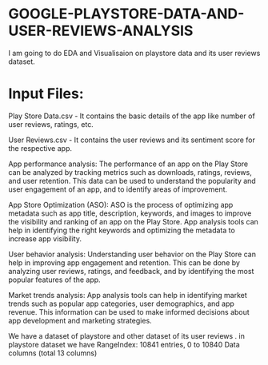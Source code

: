 # GOOGLE-PLAYSTORE-DATA-AND-USER-REVIEWS-ANALYSIS
I am going to do EDA and Visualisaion on playstore data and its user reviews dataset.

# Input Files:
Play Store Data.csv - It contains the basic details of the app like number of user reviews, ratings, etc.

User Reviews.csv - It contains the user reviews and its sentiment score for the respective app.

App performance analysis: The performance of an app on the Play Store can be analyzed by tracking metrics such as downloads, ratings, reviews, and user retention. This data can be used to understand the popularity and user engagement of an app, and to identify areas of improvement.

App Store Optimization (ASO): ASO is the process of optimizing app metadata such as app title, description, keywords, and images to improve the visibility and ranking of an app on the Play Store. App analysis tools can help in identifying the right keywords and optimizing the metadata to increase app visibility.

User behavior analysis: Understanding user behavior on the Play Store can help in improving app engagement and retention. This can be done by analyzing user reviews, ratings, and feedback, and by identifying the most popular features of the app.

Market trends analysis: App analysis tools can help in identifying market trends such as popular app categories, user demographics, and app revenue. This information can be used to make informed decisions about app development and marketing strategies.

We have a dataset of playstore and other dataset of its user reviews . in playstore dataset we have RangeIndex: 10841 entries, 0 to 10840 Data columns (total 13 columns)
